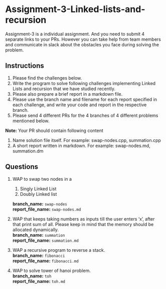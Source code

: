 # Assignment-3-Linked-lists-and-recursion
Assignment-3 is a individual assignment. And you need to submit 4 separate links to your PRs. However you can take help from team members and communicate in slack about the obstacles you face during solving the problem.
## Instructions 
1. Please find the challenges below.
2. Write the program to solve following challenges implementing Linked Lists and recursion that we have studied recently. 
3. Please also prepare a brief report in a markdown file. 
4. Please use the branch name and filename for each report specified in each challenge, and write your code and report in the respective branch. 
5. Please send 4 different PRs for the 4 branches of 4 different problems mentioned below. 


**Note:** Your PR should contain following content
1. Name solution file itself. For example: swap-nodes.cpp, summation.cpp
2. A short report written in markdown. For example: swap-nodes.md, summation.dm
## Questions 
1. WAP to swap two nodes in a
    1. Singly Linked List
    2. Doubly Linked list

    **branch_name:** `swap-nodes`\
    **report_file_name:** `swap-nodes.md` 
     
2. WAP that keeps taking numbers as inputs till the user enters ‘x’, after that print sum of all. Please keep in mind that the  memory should be allocated dynamically. \
 **branch_name:** `summation`\
  **report_file_name:** `summation.md` 

3. WAP a recursive program to reverse a stack.\
  **branch_name:** `fibonacci`\
  **report_file_name:** `fibonacci.md` 

4. WAP to solve tower of hanoi problem.\
  **branch_name:** `toh`\
  **report_file_name:** `toh.md`